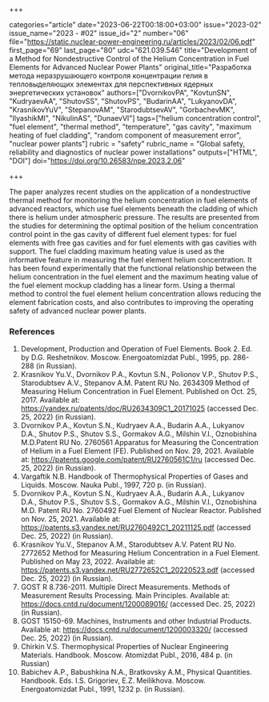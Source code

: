 +++

categories="article"
date="2023-06-22T00:18:00+03:00"
issue="2023-02"
issue_name="2023 - #02"
issue_id="2"
number="06"
file="https://static.nuclear-power-engineering.ru/articles/2023/02/06.pdf"
first_page="69"
last_page="80"
udc="621.039.546"
title="Development of a Method for Nondestructive Control of the Helium Concentration in Fuel Elements for Advanced Nuclear Power Plants"
original_title="Разработка метода неразрушающего контроля концентрации гелия в тепловыделяющих элементах для перспективных ядерных энергетических установок"
authors=["DvornikovPA", "KovtunSN", "KudryaevAA", "ShutovSS", "ShutovPS", "BudarinAA", "LukyanovDA", "KrasnikovYuV", "StepanovAM", "StarodubtsevAV", "GorbachevMK", "IlyashikMI", "NikulinAS", "DunaevVI"]
tags=["helium concentration control", "fuel element", "thermal method", "temperature", "gas cavity", "maximum heating of fuel cladding", "random component of measurement error", "nuclear power plants"]
rubric = "safety"
rubric_name = "Global safety, reliability and diagnostics of nuclear power installations"
outputs=["HTML", "DOI"]
doi="https://doi.org/10.26583/npe.2023.2.06"

+++

The paper analyzes recent studies on the application of a nondestructive thermal method for monitoring the helium concentration in fuel elements of advanced reactors, which use fuel elements beneath the cladding of which there is helium under atmospheric pressure. The results are presented from the studies for determining the optimal position of the helium concentration control point in the gas cavity of different fuel element types: for fuel elements with free gas cavities and for fuel elements with gas cavities with support. The fuel cladding maximum heating value is used as the informative feature in measuring the fuel element helium concentration. It has been found experimentally that the functional relationship between the helium concentration in the fuel element and the maximum heating value of the fuel element mockup cladding has a linear form. Using a thermal method to control the fuel element helium concentration allows reducing the element fabrication costs, and also contributes to improving the operating safety of advanced nuclear power plants.

### References

1. Development, Production and Operation of Fuel Elements. Book 2. Ed. by D.G. Reshetnikov. Moscow. Energoatomizdat Publ., 1995, pp. 286-288 (in Russian).
2. Krasnikov Yu.V., Dvornikov P.A., Kovtun S.N., Polionov V.P., Shutov P.S., Starodubtsev A.V., Stepanov A.M. Patent RU No. 2634309 Method of Measuring Helium Concentration in Fuel Element. Published on Oct. 25, 2017. Available at: https://yandex.ru/patents/doc/RU2634309C1_20171025 (accessed Dec. 25, 2022) (in Russian).
3. Dvornikov P.A., Kovtun S.N., Kudryaev A.A., Budarin A.A., Lukyanov D.A., Shutov P.S., Shutov S.S., Gormakov A.G., Milshin V.I., Oznobishina M.D.Patent RU No. 2760561 Apparatus for Measuring the Concentration of Helium in a Fuel Element (FE). Published on Nov. 29, 2021. Available at: https://patents.google.com/patent/RU2760561C1/ru (accessed Dec. 25, 2022) (in Russian).
4. Vargaftik N.B. Handbook of Thermophysical Properties of Gases and Liquids. Moscow. Nauka Publ., 1997, 720 p. (in Russian).
5. Dvornikov P.A., Kovtun S.N., Kudryaev A.A., Budarin A.A., Lukyanov D.A., Shutov P.S., Shutov S.S., Gormakov A.G., Milshin V.I., Oznobishina M.D. Patent RU No. 2760492 Fuel Element of Nuclear Reactor. Published on Nov. 25, 2021. Available at: https://patents.s3.yandex.net/RU2760492C1_20211125.pdf (accessed Dec. 25, 2022) (in Russian).
6. Krasnikov Yu.V., Stepanov A.M., Starodubtsev A.V. Patent RU No. 2772652 Method for Measuring Helium Concentration in a Fuel Element. Published on May 23, 2022. Available at: https://patents.s3.yandex.net/RU2772652C1_20220523.pdf (accessed Dec. 25, 2022) (in Russian).
7. GOST R 8.736-2011. Multiple Direct Measurements. Methods of Measurement Results Processing. Main Principles. Available at: https://docs.cntd.ru/document/1200089016/ (accessed Dec. 25, 2022) (in Russian).
8. GOST 15150-69. Machines, Instruments and other Industrial Products. Available at: https://docs.cntd.ru/document/1200003320/ (accessed Dec. 25, 2022) (in Russian).
9. Chirkin V.S. Thermophysical Properties of Nuclear Engineering Materials. Handbook. Moscow. Atomizdat Publ., 2016, 484 p. (in Russian)
10. Babichev A.P., Babushkina N.A., Bratkovsky A.M., Physical Quantities. Handbook. Eds. I.S. Grigoriev, E.Z. Meilikhova. Moscow. Energoatomizdat Publ., 1991, 1232 p. (in Russian).